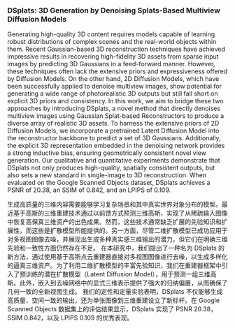 ### DSplats: 3D Generation by Denoising Splats-Based Multiview Diffusion Models

Generating high-quality 3D content requires models capable of learning robust distributions of complex scenes and the real-world objects within them. Recent Gaussian-based 3D reconstruction techniques have achieved impressive results in recovering high-fidelity 3D assets from sparse input images by predicting 3D Gaussians in a feed-forward manner. However, these techniques often lack the extensive priors and expressiveness offered by Diffusion Models. On the other hand, 2D Diffusion Models, which have been successfully applied to denoise multiview images, show potential for generating a wide range of photorealistic 3D outputs but still fall short on explicit 3D priors and consistency. In this work, we aim to bridge these two approaches by introducing DSplats, a novel method that directly denoises multiview images using Gaussian Splat-based Reconstructors to produce a diverse array of realistic 3D assets. To harness the extensive priors of 2D Diffusion Models, we incorporate a pretrained Latent Diffusion Model into the reconstructor backbone to predict a set of 3D Gaussians. Additionally, the explicit 3D representation embedded in the denoising network provides a strong inductive bias, ensuring geometrically consistent novel view generation. Our qualitative and quantitative experiments demonstrate that DSplats not only produces high-quality, spatially consistent outputs, but also sets a new standard in single-image to 3D reconstruction. When evaluated on the Google Scanned Objects dataset, DSplats achieves a PSNR of 20.38, an SSIM of 0.842, and an LPIPS of 0.109.

生成高质量的三维内容需要能够学习复杂场景和其中真实世界对象分布的模型。最近基于高斯的三维重建技术通过以前馈方式预测三维高斯，实现了从稀疏输入图像中恢复高保真三维资产的出色成果。然而，这些技术通常缺乏扩展的先验知识和扩展性，而这些是扩散模型所能提供的。另一方面，尽管二维扩散模型已成功应用于对多视图图像去噪，并展现出生成多种真实感三维输出的潜力，但它们在明确三维先验和一致性方面仍然存在不足。
在本研究中，我们提出了一种名为 DSplats 的新方法，通过使用基于高斯点云重建器直接对多视图图像进行去噪，以生成多样化的逼真三维资产。为了利用二维扩散模型的丰富先验知识，我们在重建器框架中引入了预训练的潜在扩散模型（Latent Diffusion Model），用于预测一组三维高斯。此外，嵌入到去噪网络中的显式三维表示提供了强大的归纳偏置，从而确保了几何一致的全新视图生成。
我们的定性和定量实验表明，DSplats 不仅能够生成高质量、空间一致的输出，还为单张图像到三维重建设立了新标杆。在 Google Scanned Objects 数据集上的评估结果显示，DSplats 实现了 PSNR 20.38，SSIM 0.842，以及 LPIPS 0.109 的优秀表现。
